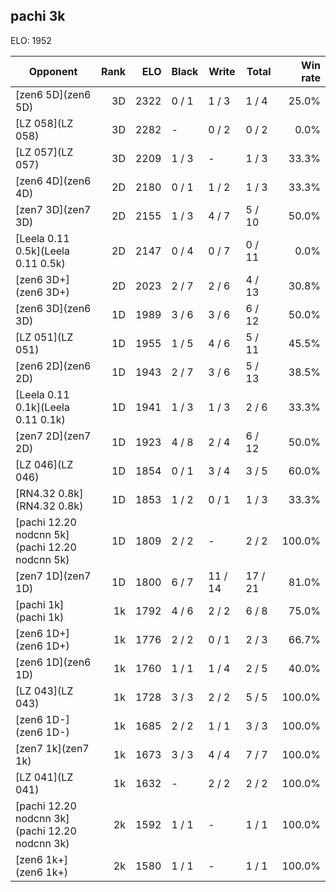 ## pachi 3k ##

ELO: 1952

Opponent | Rank | ELO | Black | Write | Total | Win rate
---------|-----:|----:|-------|-------|-------|-------:
[zen6 5D](zen6 5D) | 3D | 2322 | 0 / 1 | 1 / 3 | 1 / 4 | 25.0%
[LZ 058](LZ 058) | 3D | 2282 | - | 0 / 2 | 0 / 2 | 0.0%
[LZ 057](LZ 057) | 3D | 2209 | 1 / 3 | - | 1 / 3 | 33.3%
[zen6 4D](zen6 4D) | 2D | 2180 | 0 / 1 | 1 / 2 | 1 / 3 | 33.3%
[zen7 3D](zen7 3D) | 2D | 2155 | 1 / 3 | 4 / 7 | 5 / 10 | 50.0%
[Leela 0.11 0.5k](Leela 0.11 0.5k) | 2D | 2147 | 0 / 4 | 0 / 7 | 0 / 11 | 0.0%
[zen6 3D+](zen6 3D+) | 2D | 2023 | 2 / 7 | 2 / 6 | 4 / 13 | 30.8%
[zen6 3D](zen6 3D) | 1D | 1989 | 3 / 6 | 3 / 6 | 6 / 12 | 50.0%
[LZ 051](LZ 051) | 1D | 1955 | 1 / 5 | 4 / 6 | 5 / 11 | 45.5%
[zen6 2D](zen6 2D) | 1D | 1943 | 2 / 7 | 3 / 6 | 5 / 13 | 38.5%
[Leela 0.11 0.1k](Leela 0.11 0.1k) | 1D | 1941 | 1 / 3 | 1 / 3 | 2 / 6 | 33.3%
[zen7 2D](zen7 2D) | 1D | 1923 | 4 / 8 | 2 / 4 | 6 / 12 | 50.0%
[LZ 046](LZ 046) | 1D | 1854 | 0 / 1 | 3 / 4 | 3 / 5 | 60.0%
[RN4.32 0.8k](RN4.32 0.8k) | 1D | 1853 | 1 / 2 | 0 / 1 | 1 / 3 | 33.3%
[pachi 12.20 nodcnn 5k](pachi 12.20 nodcnn 5k) | 1D | 1809 | 2 / 2 | - | 2 / 2 | 100.0%
[zen7 1D](zen7 1D) | 1D | 1800 | 6 / 7 | 11 / 14 | 17 / 21 | 81.0%
[pachi 1k](pachi 1k) | 1k | 1792 | 4 / 6 | 2 / 2 | 6 / 8 | 75.0%
[zen6 1D+](zen6 1D+) | 1k | 1776 | 2 / 2 | 0 / 1 | 2 / 3 | 66.7%
[zen6 1D](zen6 1D) | 1k | 1760 | 1 / 1 | 1 / 4 | 2 / 5 | 40.0%
[LZ 043](LZ 043) | 1k | 1728 | 3 / 3 | 2 / 2 | 5 / 5 | 100.0%
[zen6 1D-](zen6 1D-) | 1k | 1685 | 2 / 2 | 1 / 1 | 3 / 3 | 100.0%
[zen7 1k](zen7 1k) | 1k | 1673 | 3 / 3 | 4 / 4 | 7 / 7 | 100.0%
[LZ 041](LZ 041) | 1k | 1632 | - | 2 / 2 | 2 / 2 | 100.0%
[pachi 12.20 nodcnn 3k](pachi 12.20 nodcnn 3k) | 2k | 1592 | 1 / 1 | - | 1 / 1 | 100.0%
[zen6 1k+](zen6 1k+) | 2k | 1580 | 1 / 1 | - | 1 / 1 | 100.0%
